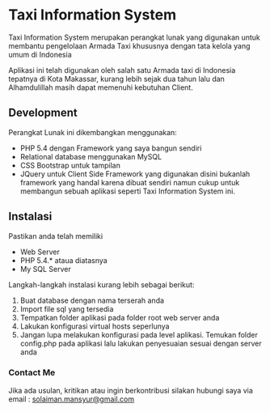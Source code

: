 # Taxi Information System
Taxi Information System merupakan perangkat lunak yang digunakan untuk membantu pengelolaan Armada Taxi khususnya dengan tata kelola yang umum di Indonesia

Aplikasi ini telah digunakan oleh salah satu Armada taxi di Indonesia tepatnya di Kota Makassar, kurang lebih sejak dua tahun lalu dan Alhamdulillah masih dapat memenuhi kebutuhan Client.

## Development
Perangkat Lunak ini dikembangkan menggunakan:
  * PHP 5.4 dengan Framework yang saya bangun sendiri
  * Relational database menggunakan MySQL
  * CSS Bootstrap untuk tampilan
  * JQuery untuk Client Side
Framework yang digunakan disini bukanlah framework yang handal karena dibuat sendiri namun cukup untuk membangun sebuah aplikasi seperti Taxi Information System ini.

## Instalasi
Pastikan anda telah memiliki
  * Web Server
  * PHP 5.4.* ataua diatasnya
  * My SQL Server

Langkah-langkah instalasi kurang lebih sebagai berikut:
 1. Buat database dengan nama terserah anda
 2. Import file sql yang tersedia
 3. Tempatkan folder aplikasi pada folder root web server anda
 4. Lakukan konfigurasi virtual hosts seperlunya
 5. Jangan lupa melakukan konfigurasi pada level aplikasi. Temukan folder config.php pada aplikasi lalu lakukan penyesuaian sesuai dengan server anda

### Contact Me
Jika ada usulan, kritikan atau ingin berkontribusi silakan hubungi saya via email : solaiman.mansyur@gmail.com
